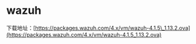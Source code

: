 # wazuh



下载地址：[https://packages.wazuh.com/4.x/vm/wazuh-4.1.5\_1.13.2.ova](https://packages.wazuh.com/4.x/vm/wazuh-4.1.5_1.13.2.ova)



